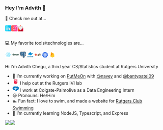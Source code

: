 ### Hey I'm Advith :wave:

:calling: Check me out at...

<a href="https://www.linkedin.com/in/achegu/">
  <img align="left" width="20px" src="https://raw.githubusercontent.com/advil64/advil64/master/images/linkedin.svg" />
</a>
<a href="https://www.instagram.com/advillion/">
  <img align="left" width="20px" src="https://raw.githubusercontent.com/advil64/advil64/master/images/instagram.svg" />
</a>
<a href="mailto:advil64@gmail.com">
  <img align="left" width="20px" src="https://raw.githubusercontent.com/advil64/advil64/master/images/mail.svg" />
</a>
<br></br>

:computer: My favorite tools/technologies are...

<code><img height="20" src="https://raw.githubusercontent.com/github/explore/80688e429a7d4ef2fca1e82350fe8e3517d3494d/topics/react/react.png"></code>
<code><img height="20" src="https://raw.githubusercontent.com/github/explore/80688e429a7d4ef2fca1e82350fe8e3517d3494d/topics/django/django.png"></code>
<code><img height="20" src="https://raw.githubusercontent.com/github/explore/80688e429a7d4ef2fca1e82350fe8e3517d3494d/topics/postgresql/postgresql.png"></code>
<code><img height="20" src="https://raw.githubusercontent.com/github/explore/80688e429a7d4ef2fca1e82350fe8e3517d3494d/topics/docker/docker.png"></code>
<code><img height="20" src="https://raw.githubusercontent.com/github/explore/80688e429a7d4ef2fca1e82350fe8e3517d3494d/topics/git/git.png"></code>
<code><img height="20" src="https://raw.githubusercontent.com/github/explore/80688e429a7d4ef2fca1e82350fe8e3517d3494d/topics/kubernetes/kubernetes.png"></code>
<code><img height="20" src="https://raw.githubusercontent.com/github/explore/80688e429a7d4ef2fca1e82350fe8e3517d3494d/topics/firebase/firebase.png"></code>
<br></br>
Hi I'm Advith Chegu, a third year CS/Statistics student at Rutgers University

- :musical_note: I’m currently working on [PutMeOn](https://github.com/bantypatel09/PutMeOn) with [@navey](https://github.com/navey) and [@bantypatel09](https://github.com/bantypatel09)
- <img height="20" src="https://raw.githubusercontent.com/advil64/advil64/master/images/rutgers-logo.jpg"> I help out at the Rutgers IVI lab 
- <img height="20" src="https://raw.githubusercontent.com/advil64/advil64/master/images/cp.png"> I work at Colgate-Palmolive as a Data Engineering Intern
- :smiley: Pronouns: He/Him
- :swimmer: Fun fact: I love to swim, and made a website for [Rutgers Club Swimming](https://ruclubswim.herokuapp.com)
- :thought_balloon: I’m currently learning NodeJS, Typescript, and Express

<img align="left" src="https://github-readme-stats.vercel.app/api?username=advil64&count_private=true&theme=dracula&show_icons=true" />
<img align="left" src="https://github-readme-stats.vercel.app/api/top-langs/?username=advil64&theme=dracula" />
